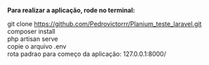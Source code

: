 <strong>Para realizar a aplicação, rode no terminal:</strong><br>

git clone https://github.com/Pedrovictorrr/Planium_teste_laravel.git<br>
composer install<br>
php artisan serve<br>
copie o arquivo .env<br>
rota padrao para começo da aplicação: 127.0.0.1:8000/
